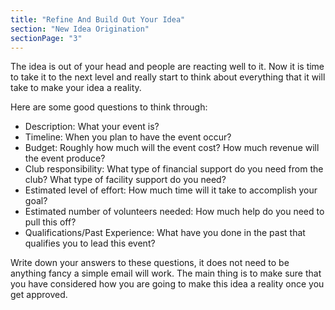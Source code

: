 ```yaml
---
title: "Refine And Build Out Your Idea"
section: "New Idea Origination"
sectionPage: "3"
---
```


The idea is out of your head and people are reacting well to it. Now it is time to take it to the next level and really start to think about everything that it will take to make your idea a reality.

Here are some good questions to think through:

- Description: What your event is?
- Timeline: When you plan to have the event occur?
- Budget: Roughly how much will the event cost? How much revenue will the event produce?
- Club responsibility: What type of financial support do you need from the club? What type of facility support do you need?
- Estimated level of effort: How much time will it take to accomplish your goal?
- Estimated number of volunteers needed: How much help do you need to pull this off?
- Qualifications/Past Experience: What have you done in the past that qualifies you to lead this event?

Write down your answers to these questions, it does not need to be anything fancy a simple email will work. The main thing is to make sure that you have considered how you are going to make this idea a reality once you get approved.
